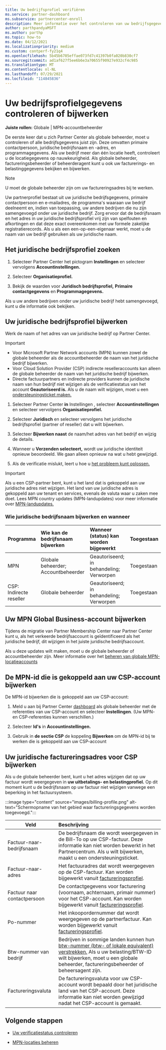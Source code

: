 ```yaml
---
title: Uw bedrijfsprofiel verifiëren
ms.service: partner-dashboard
ms.subservice: partnercenter-enroll
description: Meer informatie over het controleren van uw bedrijfsgegevens, zoals de primaire contactpersoon, het adres en de programmagegevens. U kunt ook uw juridische en factureringsadressen bijwerken.
author: parthpandyaMSFT
ms.author: parthp
ms.topic: how-to
ms.date: 04/12/2021
ms.localizationpriority: medium
ms.custom: contperf-fy21q4
ms.openlocfilehash: 5b45b6705effae073fd7c41397b0fa020b830cf7
ms.sourcegitcommit: ad1af627f5ee6b6e3a70655f90927e932cf4c985
ms.translationtype: MT
ms.contentlocale: nl-NL
ms.lasthandoff: 07/29/2021
ms.locfileid: "114845836"
---
```

# <a name="verify-or-update-your-company-profile-information"></a>Uw bedrijfsprofielgegevens controleren of bijwerken 

**Juiste rollen:** Globale | MPN-accountbeheerder

De eerste keer dat u zich Partner Center als globale beheerder, moet u controleren of alle bedrijfsgegevens juist zijn. Deze omvatten primaire contactpersoon, juridische bedrijfsnaam en -adres, en programmagegevens. Als uw bedrijf meer dan één locatie heeft, controleert u de locatiegegevens op nauwkeurigheid. Als globale beheerder, factureringsbeheerder of beheerderagent kunt u ook uw facturerings- en belastinggegevens bekijken en bijwerken.

> [!NOTE]
> U moet de globale beheerder zijn om uw factureringsadres bij te werken.

Uw partnerprofiel bestaat uit uw juridische bedrijfsgegevens, primaire contactpersoon en e-mailadres, de programma's waaraan uw bedrijf deelneemt en, indien van toepassing, uw andere bedrijven die nu zijn samengevoegd onder uw juridische bedrijf. Zorg ervoor dat de bedrijfsnaam en het adres in uw juridische bedrijfsprofiel vrij zijn van spelfouten en afkortingen en dat deze exact overeenkomen met uw formele zakelijke registratierecords. Als u als een een-op-een-eigenaar werkt, moet u de naam van uw bedrijf gebruiken als uw juridische naam.


## <a name="locate-the-legal-business-profile"></a>Het juridische bedrijfsprofiel zoeken

1. Selecteer Partner Center het pictogram **Instellingen** en selecteer vervolgens **Accountinstellingen.**
 
1. Selecteer **Organisatieprofiel.** 

2. Bekijk de waarden voor **Juridisch bedrijfsprofiel,** **Primaire contactgegevens** en **Programmagegevens.**

Als u uw andere bedrijven onder uw juridische bedrijf hebt samengevoegd, kunt u die informatie ook bekijken. 

## <a name="update-your-legal-business-profile"></a>Uw juridische bedrijfsprofiel bijwerken 

Werk de naam of het adres van uw juridische bedrijf op Partner Center.

>[!Important]
>- Voor Microsoft Partner Network accounts (MPN) kunnen zowel de globale beheerder als de accountbeheerder de naam van het juridische bedrijf bijwerken.
>- Voor Cloud Solution Provider (CSP) indirecte reselleraccounts kan alleen de globale beheerder de naam van het juridische bedrijf bijwerken. 
>- Directe factuurpartners en indirecte providers kunnen de juridische naam van hun bedrijf niet wijzigen als de verificatiestatus van het account **Geautoriseerd is.** Als u de naam wilt wijzigen, moet u een [ondersteuningsticket maken.](https://partner.microsoft.com/dashboard/support/servicerequests/create?stage=2&topicid=eb74583c-61b3-2124-bffc-00920e0ae772)



1. Selecteer Partner Center **in** Instellingen , selecteer **Accountinstellingen** en selecteer vervolgens **Organisatieprofiel.**

2. Selecteer **Juridisch** en selecteer vervolgens het juridische bedrijfsprofiel (partner of reseller) dat u wilt bijwerken.

1. Selecteer **Bijwerken naast** de naam/het adres van het bedrijf en wijzig de details.
 
1. Wanneer u **Verzenden selecteert,** wordt uw juridische identiteit opnieuw beoordeeld. We gaan alleen opnieuw na wat u hebt gewijzigd.

1. Als de verificatie mislukt, leert u hoe u [het probleem kunt oplossen.](verification-responses.md)

>[!Important]
>Als u een CSP-partner bent, kunt u het land dat is gekoppeld aan uw juridische adres niet wijzigen. Het land van uw juridische adres is gekoppeld aan uw tenant en services, evenals de valuta waar u zaken mee doet. Lees MPN country updates (MPN-landupdates) voor meer informatie over [MPN-landupdates.](manage-locations.md#change-country-of-partner-global-account)


### <a name="who-can-update-legal-business-name-and-when"></a>Wie juridische bedrijfsnaam bijwerken en wanneer

|**Programma**|**Wie kan de bedrijfsnaam bijwerken**|**Wanneer (status) kan worden bijgewerkt**|**Toegestaan**|
|---------------------|:-------------------------------|:------------|:-----------------|
MPN|Globale beheerder; Accountbeheerder|Geautoriseerd; in behandeling; Verworpen| Toegestaan|
|CSP: Indirecte reseller|Globale beheerder|Geautoriseerd; in behandeling; Verworpen| Toegestaan|


## <a name="update-your-mpn-global-business-account"></a>Uw MPN Global Business-account bijwerken

Tijdens de migratie van Partner Membership Center naar Partner Center kunt u, als het verkeerde bedrijfsaccount is geïdentificeerd als het juridische bedrijf, dit wijzigen in het juiste juridische bedrijfsaccount.

Als u deze updates wilt maken, moet u de globale beheerder of accountbeheerder zijn. Meer informatie over het [beheren van globale MPN-locatieaccounts](manage-locations.md)


## <a name="update-your-mpn-id-associated-with-your-csp-account"></a>De MPN-id die is gekoppeld aan uw CSP-account bijwerken

De MPN-id bijwerken die is gekoppeld aan uw CSP-account:

1. Meld u aan bij Partner Center [dashboard](https://partner.microsoft.com/dashboard/home) als globale beheerder met de referenties van uw CSP-account en selecteer **Instellingen**. (Uw MPN- en CSP-referenties kunnen verschillen.)
 
1. Selecteer **Id's** in **Accountinstellingen.**

1. Gebruik in **de sectie CSP** de koppeling **Bijwerken** om de MPN-id bij te werken die is gekoppeld aan uw CSP-account 


## <a name="update-your-csp-legal-billing-address"></a>Uw juridische factureringsadres voor CSP bijwerken

Als u de globale beheerder bent, kunt u het adres wijzigen dat op uw factuur wordt weergegeven in **uw uitbetalings- en belastingprofiel.** Op dit moment kunt u de bedrijfsnaam op uw factuur niet wijzigen vanwege een beperking in het factuursysteem.

:::image type="content" source="images/billing-profile.png" alt-text="Schermopname van het gebied waar factureringsgegevens worden toegevoegd.":::

|**Veld**  |**Beschrijving**|  
|---------------------|:------------------|
|Factuur-naar-bedrijfsnaam|De bedrijfsnaam die wordt weergegeven in de Bill-To op uw CSP-factuur.  Deze informatie kan niet worden bewerkt in het Partnercentrum.  Als u wilt bijwerken, maakt u een ondersteuningsticket.|
|Factuur-naar-adres|Het factuuradres dat wordt weergegeven op de CSP-factuur. Kan worden bijgewerkt vanuit [factureringsprofiel](https://partner.microsoft.com/dashboard/account/v3/accountsettings/billingprofile#commercial).|
|Factuur naar contactpersoon|De contactgegevens voor facturering (voornaam, achternaam, primair nummer) voor het CSP-account.  Kan worden bijgewerkt vanuit [factureringsprofiel](https://partner.microsoft.com/dashboard/account/v3/accountsettings/billingprofile#commercial).|
|Po-nummer|Het inkoopordernummer dat wordt weergegeven op de partnerfactuur. Kan worden bijgewerkt vanuit [factureringsprofiel](https://partner.microsoft.com/dashboard/account/v3/accountsettings/billingprofile#commercial).|
|Btw-nummer van bedrijf|Bedrijven in sommige landen kunnen hun [btw-nummer (btw- of lokale equivalent) verstrekken.](./organization-tax-info.md) Als u uw belasting/BTW-ID wilt bijwerken, moet u een globale beheerder, factureringsbeheerder of beheersagent zijn.|
|Factureringsvaluta|De factureringsvaluta voor uw CSP-account wordt bepaald door het juridische land van het CSP-account.  Deze informatie kan niet worden gewijzigd nadat het CSP-account is gemaakt.|

## <a name="next-steps"></a>Volgende stappen

- [Uw verificatiestatus controleren](verification-responses.md)

- [MPN-locaties beheren](manage-locations.md)

